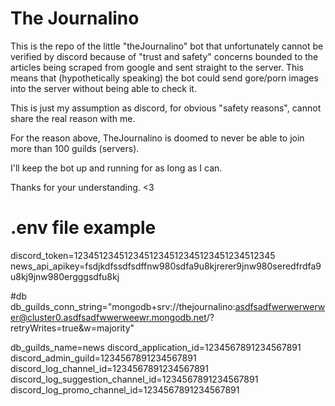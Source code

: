 # The Journalino
This is the repo of the little "theJournalino" bot that unfortunately cannot 
be verified by discord because of "trust and safety" concerns bounded to the articles 
being scraped from google and sent straight to the server.
This means that (hypothetically speaking) the bot could send gore/porn images into the server
without being able to check it.

This is just my assumption as discord, for obvious "safety reasons", cannot share the real reason with me.

For the reason above, TheJournalino is doomed to never be able to join more than 100 guilds (servers).

I'll keep the bot up and running for as long as I can.

Thanks for your understanding. <3

# .env file example

discord_token=1234512345123451234512345123451234512345
news_api_apikey=fsdjkdfssdfsdffnw980sdfa9u8kjrerer9jnw980seredfrdfa9u8kj9jnw980ergggsdfu8kj

#db
db_guilds_conn_string="mongodb+srv://thejournalino:asdfsadfwerwerwerwer@cluster0.asdfsadfwwerweewr.mongodb.net/?retryWrites=true&w=majority"

db_guilds_name=news
discord_application_id=1234567891234567891
discord_admin_guild=1234567891234567891
discord_log_channel_id=1234567891234567891
discord_log_suggestion_channel_id=1234567891234567891
discord_log_promo_channel_id=1234567891234567891